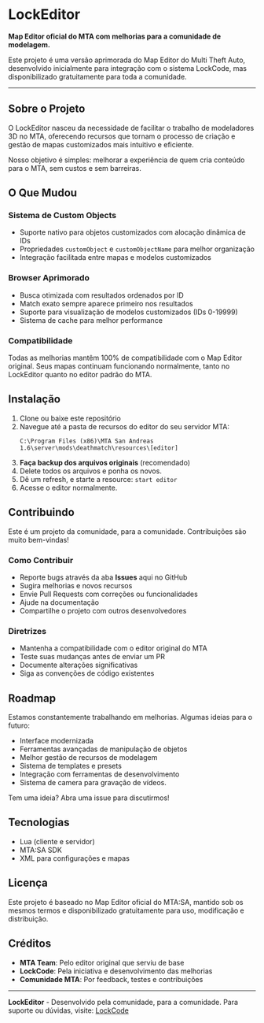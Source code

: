 # LockEditor

**Map Editor oficial do MTA com melhorias para a comunidade de modelagem.**

Este projeto é uma versão aprimorada do Map Editor do Multi Theft Auto, desenvolvido inicialmente para integração com o sistema LockCode, mas disponibilizado gratuitamente para toda a comunidade.

---

## Sobre o Projeto

O LockEditor nasceu da necessidade de facilitar o trabalho de modeladores 3D no MTA, oferecendo recursos que tornam o processo de criação e gestão de mapas customizados mais intuitivo e eficiente.

Nosso objetivo é simples: melhorar a experiência de quem cria conteúdo para o MTA, sem custos e sem barreiras.

## O Que Mudou

### Sistema de Custom Objects
- Suporte nativo para objetos customizados com alocação dinâmica de IDs
- Propriedades `customObject` e `customObjectName` para melhor organização
- Integração facilitada entre mapas e modelos customizados

### Browser Aprimorado
- Busca otimizada com resultados ordenados por ID
- Match exato sempre aparece primeiro nos resultados
- Suporte para visualização de modelos customizados (IDs 0-19999)
- Sistema de cache para melhor performance

### Compatibilidade
Todas as melhorias mantêm 100% de compatibilidade com o Map Editor original. Seus mapas continuam funcionando normalmente, tanto no LockEditor quanto no editor padrão do MTA.

## Instalação

1. Clone ou baixe este repositório
2. Navegue até a pasta de recursos do editor do seu servidor MTA:
   ```
   C:\Program Files (x86)\MTA San Andreas 1.6\server\mods\deathmatch\resources\[editor]
   ```
3. **Faça backup dos arquivos originais** (recomendado)
4. Delete todos os arquivos e ponha os novos.
5. Dê um refresh, e starte a resource: `start editor`
6. Acesse o editor normalmente.

## Contribuindo

Este é um projeto da comunidade, para a comunidade. Contribuições são muito bem-vindas!

### Como Contribuir
- Reporte bugs através da aba **Issues** aqui no GitHub
- Sugira melhorias e novos recursos
- Envie Pull Requests com correções ou funcionalidades
- Ajude na documentação
- Compartilhe o projeto com outros desenvolvedores

### Diretrizes
- Mantenha a compatibilidade com o editor original do MTA
- Teste suas mudanças antes de enviar um PR
- Documente alterações significativas
- Siga as convenções de código existentes

## Roadmap

Estamos constantemente trabalhando em melhorias. Algumas ideias para o futuro:

- Interface modernizada
- Ferramentas avançadas de manipulação de objetos
- Melhor gestão de recursos de modelagem
- Sistema de templates e presets
- Integração com ferramentas de desenvolvimento
- Sistema de camera para gravação de vídeos.

Tem uma ideia? Abra uma issue para discutirmos!

## Tecnologias

- Lua (cliente e servidor)
- MTA:SA SDK
- XML para configurações e mapas

## Licença

Este projeto é baseado no Map Editor oficial do MTA:SA, mantido sob os mesmos termos e disponibilizado gratuitamente para uso, modificação e distribuição.

## Créditos

- **MTA Team**: Pelo editor original que serviu de base
- **LockCode**: Pela iniciativa e desenvolvimento das melhorias
- **Comunidade MTA**: Por feedback, testes e contribuições

---

**LockEditor** - Desenvolvido pela comunidade, para a comunidade.
Para suporte ou dúvidas, visite: [LockCode](https://discord.gg/LockCode)
